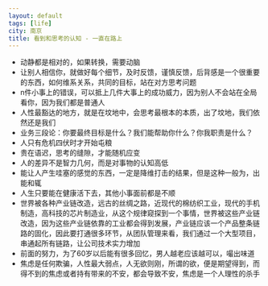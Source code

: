 ```yaml
---
layout: default
tags: [life]
city: 南京
title: 看到和思考的认知 - 一直在路上
---
```


+ 动静都是相对的，如果转换，需要动脑
+ 让别人相信你，就做好每个细节，及时反馈，谨慎反馈，后背感是一个很重要的东西，如何维系关系，共同的目标，站在对方思考问题
+ n件小事上的错误，可以抵上几件大事上的成功威力，因为别人不会站在全局看你，因为我们都是普通人
+ 人性最豁达的地方，就是在坟地中，会思考最根本的本质，出了坟地，我们依然还是我们
+ 业务三段论：你要最终目标是什么？我们能帮助你什么？你我职责是什么？
+ 人只有危机四伏时才开始屯粮
+ 贵在语迟，思考的缝隙，才能随机应变
+ 人的差异不是智力几何，而是对事物的认知高低
+ 能让人产生哇塞的感觉的东西，一定是降维打击的结果，但是这种一般为，出能和辄
+ 人生只要能在健康活下去，其他小事面前都是不顺
+ 世界被各种产业链改造，远古的丝绸之路，近现代的棉纺织工业，现代的手机制造，高科技的芯片制造业，从这个规律窥探到一个事情，世界被这些产业链改造，因为这些产业链依靠的工业都会得到发展，产业链应该一个产品整条链路的固化，因此要打通很多环节，从团队管理来看，我们通过一个大型项目，串通起所有链路，让公司技术实力增加
+ 前面的努力，为了60岁以后能有很多回忆，男人越老应该越可以，嘬出味道
+ 焦虑是任何欺骗，人性最大弱点，人无欲则刚，所谓的欲，便是期望得到，而得不到的焦虑或者持有带来的不安，都会导致不安，焦虑是一个人理性的杀手


